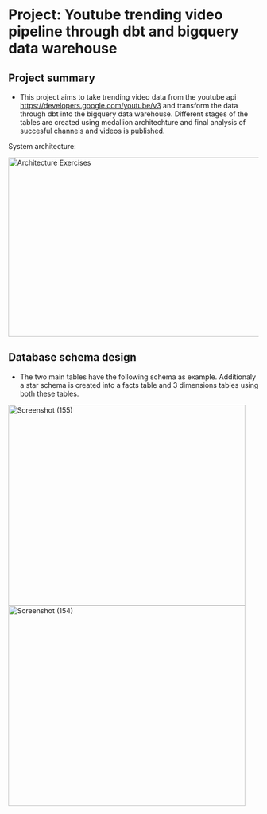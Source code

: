 # Project: Youtube trending video pipeline through dbt and bigquery data warehouse
## Project summary
- This project aims to take trending video data from the youtube api https://developers.google.com/youtube/v3 and transform the data through dbt into the bigquery data warehouse. Different stages of the tables are created using medallion architechture and final analysis of succesful channels and videos is published.

System architecture:

<img width="770" height="360" alt="Architecture Exercises" src="https://github.com/user-attachments/assets/6c6bb426-6401-45f4-bb7f-3237c3ab6c93" />

## Database schema design 

- The two main tables have the following schema as example. Additionaly a star schema is created into a facts table and 3 dimensions tables using both these tables.

<img width="477" height="403" alt="Screenshot (155)" src="https://github.com/user-attachments/assets/661aa972-94e5-4559-b85b-ac268528d4b6" />

<img width="477" height="403" alt="Screenshot (154)" src="https://github.com/user-attachments/assets/23ca0b8f-e2db-4831-9aa8-c2af819fde5e" />
